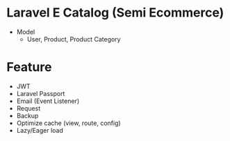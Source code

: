 # Laravel E Catalog (Semi Ecommerce)
- Model
  - User, Product, Product Category
# Feature
- JWT
- Laravel Passport
- Email (Event Listener)
- Request
- Backup
- Optimize cache (view, route, config)
- Lazy/Eager load